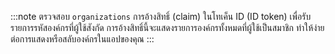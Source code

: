 :::note
ตรวจสอบ `organizations` การอ้างสิทธิ์ (claim) ในโทเค็น ID (ID token) เพื่อรับรายการรหัสองค์กรที่ผู้ใช้สังกัด การอ้างสิทธิ์นี้จะแสดงรายการองค์กรทั้งหมดที่ผู้ใช้เป็นสมาชิก ทำให้ง่ายต่อการแสดงหรือสลับองค์กรในแอปของคุณ
:::
